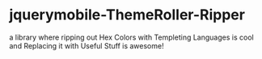 # jquerymobile-ThemeRoller-Ripper
a library where ripping out Hex Colors with Templeting Languages is cool and Replacing it with Useful Stuff is awesome! 
